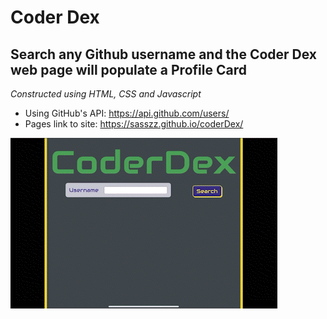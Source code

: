 # Coder Dex
## Search any Github username and the Coder Dex web page will populate a Profile Card
*Constructed using HTML, CSS and Javascript*

- Using GitHub's API: https://api.github.com/users/
- Pages link to site: https://sasszz.github.io/coderDex/

 <img src="./assets/coderDexDemo.gif" />
